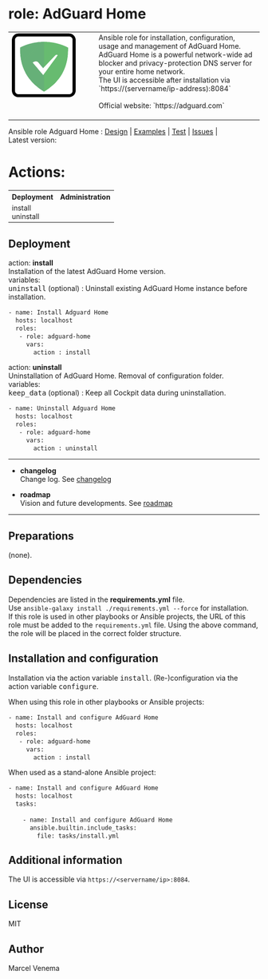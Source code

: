 # role: AdGuard Home

<table style="border:0px; width:100%"><tr><td width=160px valign=top><img src="media/icon_adguardhome.png" alt="AdGuard Home icon" width=128 height=128></td>
<td>
Ansible role for installation, configuration, usage and management of AdGuard Home. AdGuard Home is a powerful network-wide ad blocker and privacy-protection DNS server for your entire home network.<br>
The UI is accessible after installation via `https://(servername/ip-address):8084`<br><br>Official website: `https://adguard.com`<br><br>
</td>
</tr></table>

Ansible role Adguard Home : [Design](docs/DESIGN.md)  |  [Examples](examples)  |  [Test](molecule)  |  [Issues]()  |<br>
Latest version:

# Actions:

<table style="border:0px; width:100%">
<tr><th>Deployment</th><th>Administration</th></tr>
<tr>
  <td valign=top>install<br>uninstall<br></td>
    <td valign=top><br> <br></td>
</tr></table>

## Deployment

action: **install**<br>
Installation of the latest AdGuard Home version.<br>
variables:<br>
<kbd>uninstall</kbd> (optional) : Uninstall existing AdGuard Home instance before installation.<br>

```
- name: Install Adguard Home
  hosts: localhost
  roles:
   - role: adguard-home
     vars:
       action : install
```


action: **uninstall**<br>
Uninstallation of AdGuard Home. Removal of configuration folder.<br>
variables:<br>
<kbd>keep_data</kbd> (optional) : Keep all Cockpit data during uninstallation.<br>

```
- name: Uninstall Adguard Home
  hosts: localhost
  roles:
   - role: adguard-home
     vars:
       action : uninstall
```

***

- **changelog**<br>
  Change log.
  See [changelog](CHANGELOG.md)

- **roadmap**<br>
  Vision and future developments.
  See [roadmap](docs/ROADMAP.md)

***

## Preparations
(none).


## Dependencies
Dependencies are listed in the **requirements.yml** file.<br>
Use `ansible-galaxy install ./requirements.yml --force` for installation.<br>
If this role is used in other playbooks or Ansible projects, the URL of this role must be added to the `requirements.yml` file. Using the above command, the role will be placed in the correct folder structure.

## Installation and configuration
Installation via the action variable <kbd>install</kbd>. (Re-)configuration via the action variable <kbd>configure</kbd>.

When using this role in other playbooks or Ansible projects:
```
- name: Install and configure AdGuard Home
  hosts: localhost
  roles:
   - role: adguard-home
     vars:
       action : install
```


When used as a stand-alone Ansible project:
```
- name: Install and configure AdGuard Home
  hosts: localhost
  tasks:

    - name: Install and configure AdGuard Home
      ansible.builtin.include_tasks:
        file: tasks/install.yml
```

## Additional information
The UI is accessible via `https://<servername/ip>:8084`.

## License
MIT

## Author
Marcel Venema
